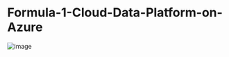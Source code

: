 # Formula-1-Cloud-Data-Platform-on-Azure
![image](https://github.com/SunidhiChand/Formula-1-Cloud-Data-Platform-on-Azure/assets/36070139/511b1c32-6b60-4252-bc20-90d527449892)
